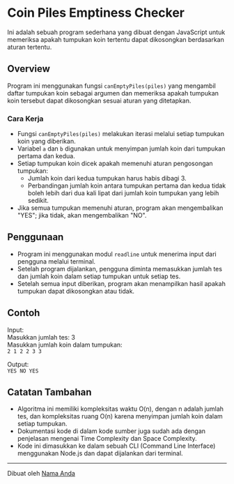 # Coin Piles Emptiness Checker

Ini adalah sebuah program sederhana yang dibuat dengan JavaScript untuk memeriksa apakah tumpukan koin tertentu dapat dikosongkan berdasarkan aturan tertentu.

## Overview

Program ini menggunakan fungsi `canEmptyPiles(piles)` yang mengambil daftar tumpukan koin sebagai argumen dan memeriksa apakah tumpukan koin tersebut dapat dikosongkan sesuai aturan yang ditetapkan.

### Cara Kerja

- Fungsi `canEmptyPiles(piles)` melakukan iterasi melalui setiap tumpukan koin yang diberikan.
- Variabel `a` dan `b` digunakan untuk menyimpan jumlah koin dari tumpukan pertama dan kedua.
- Setiap tumpukan koin dicek apakah memenuhi aturan pengosongan tumpukan:
  - Jumlah koin dari kedua tumpukan harus habis dibagi 3.
  - Perbandingan jumlah koin antara tumpukan pertama dan kedua tidak boleh lebih dari dua kali lipat dari jumlah koin tumpukan yang lebih sedikit.
- Jika semua tumpukan memenuhi aturan, program akan mengembalikan "YES"; jika tidak, akan mengembalikan "NO".

## Penggunaan

- Program ini menggunakan modul `readline` untuk menerima input dari pengguna melalui terminal.
- Setelah program dijalankan, pengguna diminta memasukkan jumlah tes dan jumlah koin dalam setiap tumpukan untuk setiap tes.
- Setelah semua input diberikan, program akan menampilkan hasil apakah tumpukan dapat dikosongkan atau tidak.

## Contoh

Input: <br>
Masukkan jumlah tes: 3 <br>
Masukkan jumlah koin dalam tumpukan: <br>
`2 1
2 2
3 3`

Output: <br>
`YES
NO
YES`


## Catatan Tambahan

- Algoritma ini memiliki kompleksitas waktu O(n), dengan n adalah jumlah tes, dan kompleksitas ruang O(n) karena menyimpan jumlah koin dalam setiap tumpukan.
- Dokumentasi kode di dalam kode sumber juga sudah ada dengan penjelasan mengenai Time Complexity dan Space Complexity.
- Kode ini dimasukkan ke dalam sebuah CLI (Command Line Interface) menggunakan Node.js dan dapat dijalankan dari terminal.

---
Dibuat oleh [Nama Anda](https://github.com/username-anda)
